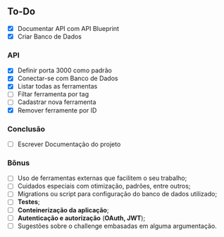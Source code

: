 ## To-Do

- [x] Documentar API com API Blueprint
- [x] Criar Banco de Dados

### API

- [x] Definir porta 3000 como padrão
- [x] Conectar-se com Banco de Dados
- [x] Listar todas as ferramentas
- [ ] Filtar ferramenta por tag
- [ ] Cadastrar nova ferramenta
- [x] Remover ferramente por ID

### Conclusão

- [ ] Escrever Documentação do projeto
 
### Bônus
- [ ] Uso de ferramentas externas que facilitem o seu trabalho;
- [ ] Cuidados especiais com otimização, padrões, entre outros;
- [ ] Migrations ou script para configuração do banco de dados utilizado;
- [ ] **Testes**;
- [ ] **Conteinerização da aplicação**;
- [ ] **Autenticação e autorização** (**OAuth, JWT**);
- [ ] Sugestões sobre o challenge embasadas em alguma argumentação.